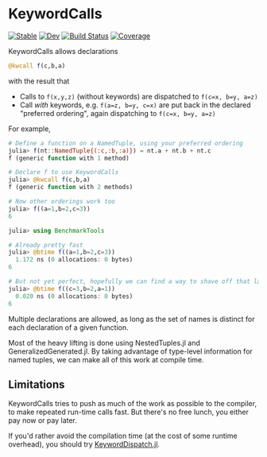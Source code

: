 # KeywordCalls

[![Stable](https://img.shields.io/badge/docs-stable-blue.svg)](https://cscherrer.github.io/KeywordCalls.jl/stable)
[![Dev](https://img.shields.io/badge/docs-dev-blue.svg)](https://cscherrer.github.io/KeywordCalls.jl/dev)
[![Build Status](https://github.com/cscherrer/KeywordCalls.jl/workflows/CI/badge.svg)](https://github.com/cscherrer/KeywordCalls.jl/actions)
[![Coverage](https://codecov.io/gh/cscherrer/KeywordCalls.jl/branch/master/graph/badge.svg)](https://codecov.io/gh/cscherrer/KeywordCalls.jl)

KeywordCalls allows declarations

```julia
@kwcall f(c,b,a)
```

with the result that

- Calls to `f(x,y,z)` (without keywords) are dispatched to `f(c=x, b=y, a=z)`
- Call _with_ keywords, e.g. `f(a=z, b=y, c=x)` are put back in the declared "preferred ordering", again dispatching to `f(c=x, b=y, a=z)`

For example,
```julia
# Define a function on a NamedTuple, using your preferred ordering
julia> f(nt::NamedTuple{(:c,:b,:a)}) = nt.a + nt.b + nt.c
f (generic function with 1 method)

# Declare f to use KeywordCalls
julia> @kwcall f(c,b,a)
f (generic function with 2 methods)

# Now other orderings work too
julia> f((a=1,b=2,c=3))
6

julia> using BenchmarkTools

# Already pretty fast
julia> @btime f((a=1,b=2,c=3))
  1.172 ns (0 allocations: 0 bytes)
6

# But not yet perfect, hopefully we can find a way to shave off that last nanosecond :)
julia> @btime f((c=3,b=2,a=1))
  0.020 ns (0 allocations: 0 bytes)
6
```


Multiple declarations are allowed, as long as the set of names is distinct for each declaration of a given function.

Most of the heavy lifting is done using NestedTuples.jl and GeneralizedGenerated.jl. By taking advantage of type-level information for named tuples, we can make all of this work at compile time.

## Limitations

KeywordCalls tries to push as much of the work as possible to the compiler, to make repeated run-time calls fast. But there's no free lunch, you either pay now or pay later.

If you'd rather avoid the compilation time (at the cost of some runtime overhead), you should try [KeywordDispatch.jl](https://github.com/simonbyrne/KeywordDispatch.jl).
